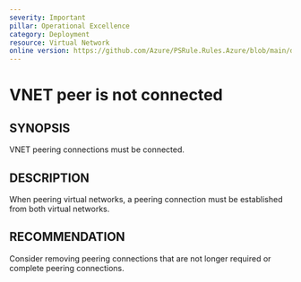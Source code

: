 ```yaml
---
severity: Important
pillar: Operational Excellence
category: Deployment
resource: Virtual Network
online version: https://github.com/Azure/PSRule.Rules.Azure/blob/main/docs/en/rules/Azure.VNET.PeerState.md
---
```


# VNET peer is not connected

## SYNOPSIS

VNET peering connections must be connected.

## DESCRIPTION

When peering virtual networks, a peering connection must be established from both virtual networks.

## RECOMMENDATION

Consider removing peering connections that are not longer required or complete peering connections.
